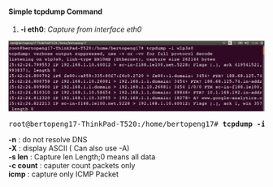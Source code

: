 
#### Simple tcpdump Command

1.  <b>-i eth0</b>: <i>Capture from interface eth0</i><br>

![alt tag](https://github.com/Telmat2015/TCPdump/blob/master/image/Screenshot%20from%202016-09-26%2015-46-22.png)



<pre>
root@bertopeng17-ThinkPad-T520:/home/bertopeng17# <b>tcpdump -i wlp3s0</b>
</pre>

<b>-n</b>           : do not resolve DNS<br>
<b>-X</b>           : display ASCII ( Can also use -A)<br>
<b>-s len</b>       : Capture len Length;0 means all data<br>
<b>-c count</b>     : caputer count packets only<br>
<b>icmp</b>         : capture only ICMP Packet<br>
